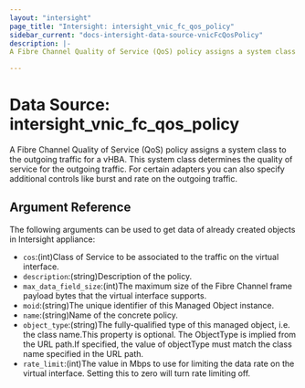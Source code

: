 ```yaml
---
layout: "intersight"
page_title: "Intersight: intersight_vnic_fc_qos_policy"
sidebar_current: "docs-intersight-data-source-vnicFcQosPolicy"
description: |-
A Fibre Channel Quality of Service (QoS) policy assigns a system class to the outgoing traffic for a vHBA. This system class determines the quality of service for the outgoing traffic. For certain adapters you can also specify additional controls like burst and rate on the outgoing traffic.

---
```


# Data Source: intersight_vnic_fc_qos_policy
A Fibre Channel Quality of Service (QoS) policy assigns a system class to the outgoing traffic for a vHBA. This system class determines the quality of service for the outgoing traffic. For certain adapters you can also specify additional controls like burst and rate on the outgoing traffic.

## Argument Reference
The following arguments can be used to get data of already created objects in Intersight appliance:
* `cos`:(int)Class of Service to be associated to the traffic on the virtual interface.
* `description`:(string)Description of the policy.
* `max_data_field_size`:(int)The maximum size of the Fibre Channel frame payload bytes that the virtual interface supports.
* `moid`:(string)The unique identifier of this Managed Object instance.
* `name`:(string)Name of the concrete policy.
* `object_type`:(string)The fully-qualified type of this managed object, i.e. the class name.This property is optional. The ObjectType is implied from the URL path.If specified, the value of objectType must match the class name specified in the URL path.
* `rate_limit`:(int)The value in Mbps to use for limiting the data rate on the virtual interface. Setting this to zero will turn rate limiting off.
